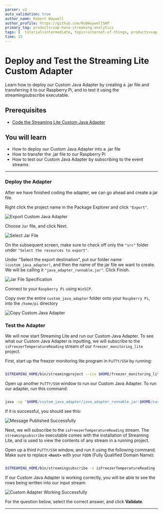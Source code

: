 ```yaml
---
parser: v2
auto_validation: true
author_name: Robert Waywell
author_profile: https://github.com/RobWaywellSAP
primary_tag: products>sap-hana-streaming-analytics
tags: [  tutorial>intermediate, topic>internet-of-things, products>sap-hana-streaming-analytics, products>sap-hana\,-express-edition ]
time: 15
---
```


# Deploy and Test the Streaming Lite Custom Adapter
<!-- description --> Learn how to deploy our Custom Java Adapter by creating a .jar file and transferring it to our Raspberry Pi, and to test it using the streamingsubscribe executable.

## Prerequisites  
 - [Code the Streaming Lite Custom Java Adapter](https://developers.sap.com/tutorials/hsa-lite-custom-java-adapter-part3.html)

## You will learn  
 - How to deploy our Custom Java Adapter into a .jar file
 - How to transfer the .jar file to our Raspberry Pi
 - How to test our Custom Java Adapter by subscribing to the event streams


---

### Deploy the Adapter


After we have finished coding the adapter, we can go ahead and create a jar file.

Right click the project name in the Package Explorer and click `"Export"`.

![Export Custom Java Adapter](exportAdapter.png)

Choose `Jar` file, and click Next.

![Select Jar File](selectJarFile.png)

On the subsequent screen, make sure to check off only the `"src"` folder under `"Select the resources to export"`.

Under "Select the export destination", put our folder name `(custom_java_adapter)`, and then the name of the jar file we want to create. We will be calling it `"java_adapter_runnable.jar"`. Click Finish.

![Jar File Specification](jarFileSpecification.png)

Connect to your `Raspberry Pi` using `WinSCP`.

Copy over the entire `custom_java_adapter` folder onto your `Raspberry Pi`, into the `/home/pi` directory

![Copy Custom Java Adapter](copyCustomJavaAdapter.png)


### Test the Adapter


We will now start Streaming Lite and run our Custom Java Adapter. To see what our Custom Java Adapter is inputting, we will subscribe to the `isFreezerTemperatureReading` stream of our `freezer_monitoring_lite` project.

First, start up the freezer monitoring lite program in `PuTTY/SSH` by running:

```Bash

$STREAMING_HOME/bin/streamingproject --ccx $HOME/freezer_monitoring_lite.ccx --command-port 9230
```

Open up another `PuTTY/SSH` window to run our Custom Java Adapter. To run our adapter, run this command:

```Bash

java -cp "$HOME/custom_java_adapter/java_adapter_runnable.jar:$HOME/custom_java_adapter/libj/streaming-client.jar" custom_java_adapter.JavaAdapter
```

If it is successful, you should see this:

![Message Published Successfully](messagePublishedSuccessfully.png)

Next, we will subscribe to the `isFreezerTemperatureReading` stream. The `streamingsubscribe` executable comes with the installation of Streaming Lite, and is used to view the contents of any stream in a running project.

Open up a third `PuTTY/SSH` window, and run it using the following command. Make sure to replace **`<host>`** with your `FQDN` (Fully Qualified Domain Name):

```Bash

$STREAMING_HOME/bin/streamingsubscribe -s isFreezerTemperatureReading -p <host>:9230/freezer_monitoring_lite
```

If our Custom Java Adapter is working correctly, you will be able to see the rows being written into our input stream:

![Custom Adapter Working Successfully](customAdapterWorkingSuccessfully.png)

For the question below, select the correct answer, and click **Validate**.



---

